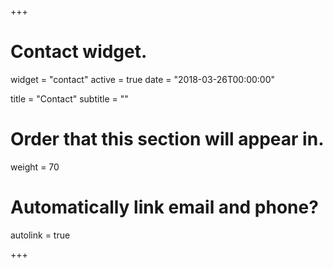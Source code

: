 +++
# Contact widget.
widget = "contact"
active = true
date = "2018-03-26T00:00:00"

title = "Contact"
subtitle = ""

# Order that this section will appear in.
weight = 70

# Automatically link email and phone?
autolink = true

+++

